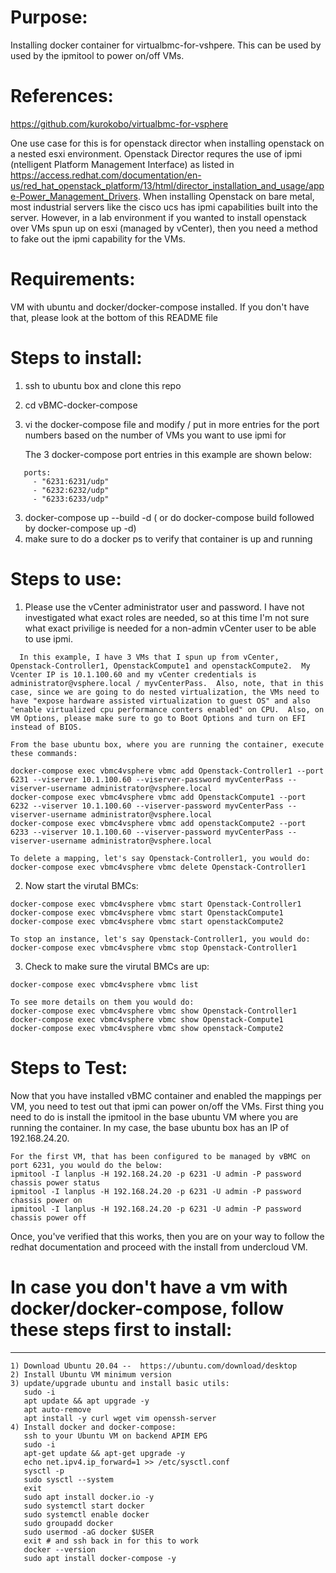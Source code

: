 # Purpose:
Installing docker container for virtualbmc-for-vshpere.  This can be used by used by the ipmitool to power on/off VMs.  

# References:
https://github.com/kurokobo/virtualbmc-for-vsphere


One use case for this is for openstack director when installing openstack on a nested esxi environment.  Openstack Director requres the use of ipmi (ntelligent Platform Management Interface) as listed in  https://access.redhat.com/documentation/en-us/red_hat_openstack_platform/13/html/director_installation_and_usage/appe-Power_Management_Drivers.  When installing Openstack on bare metal, most industrial servers like the cisco ucs has ipmi capabilities built into the server.  However, in a lab environment if you wanted to install openstack over VMs spun up on esxi (managed by vCenter), then you need a method to fake out the ipmi capability for the VMs.   


# Requirements:  
VM with ubuntu and docker/docker-compose installed.  If you don't have that, please look at the bottom of this README file

# Steps to install:
1) ssh to ubuntu box and clone this repo
2) cd vBMC-docker-compose
3) vi the docker-compose file and modify / put in more entries for the port numbers based on the number of VMs you want to use ipmi for

   The 3 docker-compose port entries in this example are shown below:
 ```plain
    ports:
      - "6231:6231/udp"
      - "6232:6232/udp"
      - "6233:6233/udp"
```
3) docker-compose up --build -d ( or do docker-compose build   followed by docker-compose up -d)
4) make sure to do a docker ps to verify that container is up and running

# Steps to use:

1) Please use the vCenter administrator user and password.  I have not investigated what exact roles are needed, so at this time I'm not sure what exact privilige is needed for a non-admin vCenter user to be able to use ipmi.
 ```plain
   In this example, I have 3 VMs that I spun up from vCenter, Openstack-Controller1, OpenstackCompute1 and openstackCompute2.  My Vcenter IP is 10.1.100.60 and my vCenter credentials is administrator@vsphere.local / myvCenterPass.  Also, note, that in this case, since we are going to do nested virtualization, the VMs need to have "expose hardware assisted virtualization to guest OS" and also "enable virtualized cpu performance conters enabled" on CPU.  Also, on VM Options, please make sure to go to Boot Options and turn on EFI instead of BIOS.
   
From the base ubuntu box, where you are running the container, execute these commands:

docker-compose exec vbmc4vsphere vbmc add Openstack-Controller1 --port 6231 --viserver 10.1.100.60 --viserver-password myvCenterPass --viserver-username administrator@vsphere.local
docker-compose exec vbmc4vsphere vbmc add OpenstackCompute1 --port 6232 --viserver 10.1.100.60 --viserver-password myvCenterPass --viserver-username administrator@vsphere.local
docker-compose exec vbmc4vsphere vbmc add openstackCompute2 --port 6233 --viserver 10.1.100.60 --viserver-password myvCenterPass --viserver-username administrator@vsphere.local

To delete a mapping, let's say Openstack-Controller1, you would do: 
 docker-compose exec vbmc4vsphere vbmc delete Openstack-Controller1

```

2)  Now start the virutal BMCs:
 ```plain
docker-compose exec vbmc4vsphere vbmc start Openstack-Controller1
docker-compose exec vbmc4vsphere vbmc start OpenstackCompute1
docker-compose exec vbmc4vsphere vbmc start openstackCompute2

To stop an instance, let's say Openstack-Controller1, you would do:
 docker-compose exec vbmc4vsphere vbmc stop Openstack-Controller1

```

3)  Check to make sure the virutal BMCs are up:
 ```plain
docker-compose exec vbmc4vsphere vbmc list

To see more details on them you would do:
 docker-compose exec vbmc4vsphere vbmc show Openstack-Controller1
 docker-compose exec vbmc4vsphere vbmc show Openstack-Compute1
 docker-compose exec vbmc4vsphere vbmc show openstack-Compute2
 ```
# Steps to Test:
Now that you have installed vBMC container and enabled the mappings per VM, you need to test out that ipmi can power on/off the VMs.
First thing you need to do is install the ipmitool in the base ubuntu VM where you are running the container.  In my case, the base ubuntu box has an IP of 192.168.24.20.

 ```plain
For the first VM, that has been configured to be managed by vBMC on port 6231, you would do the below:
ipmitool -I lanplus -H 192.168.24.20 -p 6231 -U admin -P password chassis power status
ipmitool -I lanplus -H 192.168.24.20 -p 6231 -U admin -P password chassis power on
ipmitool -I lanplus -H 192.168.24.20 -p 6231 -U admin -P password chassis power off
 ```

Once, you've verified that this works, then you are on your way to follow the redhat documentation and proceed with the install from undercloud VM.



# In case you don't have a vm with docker/docker-compose, follow these steps first to install:
--------------------------------------------------------------------------------------------
 ```plain
1) Download Ubuntu 20.04 --  https://ubuntu.com/download/desktop
2) Install Ubuntu VM minimum version
3) update/upgrade ubuntu and install basic utils: 
    sudo -i
    apt update && apt upgrade -y
    apt auto-remove
    apt install -y curl wget vim openssh-server
 4) Install docker and docker-compose:
    ssh to your Ubuntu VM on backend APIM EPG
    sudo -i
    apt-get update && apt-get upgrade -y
    echo net.ipv4.ip_forward=1 >> /etc/sysctl.conf
    sysctl -p
    sudo sysctl --system
    exit 
    sudo apt install docker.io -y
    sudo systemctl start docker
    sudo systemctl enable docker
    sudo groupadd docker
    sudo usermod -aG docker $USER
    exit # and ssh back in for this to work
    docker --version
    sudo apt install docker-compose -y

 ```



